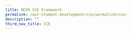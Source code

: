 ```yaml
---
title: NCHS CCE Framework
permalink: /our-student-development/cce/permalink/cce/
description: ""
third_nav_title: CCE
---
```

